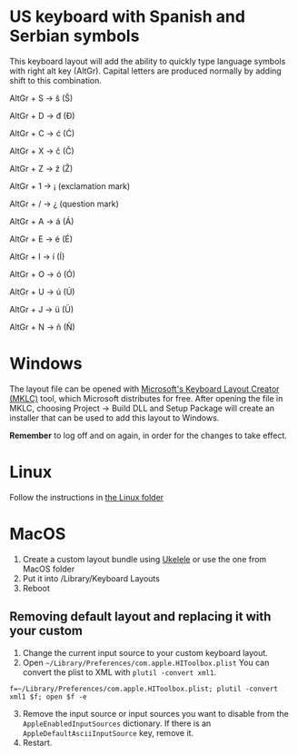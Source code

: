 # US keyboard with Spanish and Serbian symbols

This keyboard layout will add the ability to quickly type language symbols with right alt key (AltGr). Capital letters are produced normally by adding shift to this combination.

AltGr + S -> š (Š)

AltGr + D -> đ (Đ)

AltGr + C -> ć (Ć)

AltGr + X -> č (Č)

AltGr + Z -> ž (Ž)



AltGr + 1 -> ¡ (exclamation mark)

AltGr + / -> ¿ (question mark)

AltGr + A -> á (Á)

AltGr + E -> é (É)

AltGr + I -> í (Í)

AltGr + O -> ó (Ó)

AltGr + U -> ú (Ú)

AltGr + J -> ü (Ü)

AltGr + N -> ñ (Ñ)

# Windows

The layout file can be opened with [Microsoft's Keyboard Layout Creator (MKLC)](https://www.microsoft.com/en-us/download/details.aspx?id=102134) tool, which Microsoft distributes for free. After opening the file in MKLC, choosing Project -> Build DLL and Setup Package will create an installer that can be used to add this layout to Windows.

**Remember** to log off and on again, in order for the changes to take effect.


# Linux

Follow the instructions in [the Linux folder](Linux/us_rs_kbd_linux.md)

# MacOS

1. Create a custom layout bundle using [Ukelele](https://software.sil.org/ukelele/) or use the one from MacOS folder
2. Put it into /Library/Keyboard Layouts
3. Reboot

## Removing default layout and replacing it with your custom
1. Change the current input source to your custom keyboard layout.
2. Open `~/Library/Preferences/com.apple.HIToolbox.plist` You can convert the plist to XML with `plutil -convert xml1`.
```
f=~/Library/Preferences/com.apple.HIToolbox.plist; plutil -convert xml1 $f; open $f -e
```
3. Remove the input source or input sources you want to disable from the `AppleEnabledInputSources` dictionary. If there is an `AppleDefaultAsciiInputSource` key, remove it.
4. Restart.

